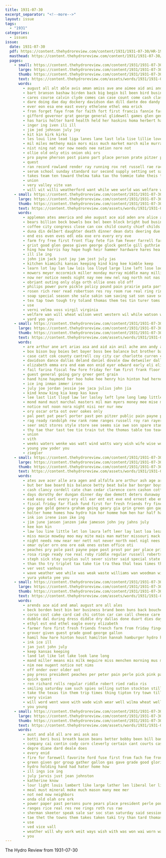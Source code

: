 ```yaml
---
title: 1931-07-30
excerpt_separator: "<!--more-->"
layout: issue
tags:
  - "1931"
categories:
  - issues
issue:
  date: 1931-07-30
  pdf: https://content.thehydroreview.com/content/1931/1931-07-30/HR-1931-07-30.pdf
  masthead: https://content.thehydroreview.com/content/1931/1931-07-30/masthead/HR-1931-07-30.jpg
  pages:
    - small: https://content.thehydroreview.com/content/1931/1931-07-30/small/HR-1931-07-30-01.jpg
      large: https://content.thehydroreview.com/content/1931/1931-07-30/large/HR-1931-07-30-01.jpg
      thumb: https://content.thehydroreview.com/content/1931/1931-07-30/thumbnails/HR-1931-07-30-01.jpg
      text: https://content.thehydroreview.com/assets/words/1931/1931-07-30/HR-1931-07-30-01.txt
      words:
        - august all alt able avis aman amiss ave ane aimee aid ani and auth appleman anne are
        - bart branson bashaw birden back big begin bil been bird business buy baak bandy burch boris brief bob blakes bee bill betty but
        - cares course calvin clyde comes can case count come cash class clara chick christian cartwright carl chose clinton city crapo
        - dare doing dae day dockery davidson dan dill dante deo dandy della dose davis daughter
        - ever eon esa ene east every ethelene ethel ema erick
        - fron forget faye from for faith fort first francis fannie farm friend free felton fone
        - gifford governor grat george general glidewell games glen gene griffin gar genet given
        - has haris holter hard health held her haskins homa herbert had hardware har hydro hyde hampton hold hope home hinton
        - inger ing iven ili ill
        - jim jed johnson july joy
        - kit kin kirk kirks
        - les loui line lead liga lanes lane last lola lise lillie love lowell lone len longest land
        - mil miles metheny main mors miss much market march mile murray matter mat more money mye mer mina must mis morale maley marlow moyes mihaly men mee may
        - nist ning nat nor now needs nee nation nore not
        - ollie old only otis onion oki ors
        - pro payne pherson post piano part place person prate pitzer pay pete people poor present pull pees
        - quest
        - ran record rowland render ray running rox ret russell rae race rhoda
        - serum school sunday standard sur second supply setting set sata sper sund she seat sas sickles sam stella shows skill sais shay start score sac seem star store state sons story sone stock shon sey show sunda stele
        - takes team ten toward thelma taka tax tho tommie take theis turtle thurs tee the them tay talent tara test thore than
        - union
        - very valley vite van
        - will wit willi weatherford want while wee world was welfare walley work white well went wing word weeks wish with west willa week walla washita
    - small: https://content.thehydroreview.com/content/1931/1931-07-30/small/HR-1931-07-30-02.jpg
      large: https://content.thehydroreview.com/content/1931/1931-07-30/large/HR-1931-07-30-02.jpg
      thumb: https://content.thehydroreview.com/content/1931/1931-07-30/thumbnails/HR-1931-07-30-02.jpg
      text: https://content.thehydroreview.com/assets/words/1931/1931-07-30/HR-1931-07-30-02.txt
      words:
        - appleman ates america and ake august ace aid aden are alice all aude ane ard
        - bears billion bock bowels box bel been block bright bud business bridges brother boas bland both bea back bulk byam below bill baker ball bridge breath bars bond but buster bryan board bein
        - coffee city congress close can cox child county chief childs cost call court colic corpora christmas charles curt caron came cold corn charlie cook cry comet carden cate chas carnegie clinton campbell caddo case castoria con
        - duna din delbert daughter death dinner dean dats deering due days die della double deeds day
        - end ess even eves edl eda exe ero every ery eve
        - farm fry free first front flay fete fin fam fever farrell farmer froese few friday felton folks frist field fine frye fate foe from fei frost for
        - grist good glen geese given george glock gentle gill guthrie gallon ground grave gold govern
        - hing how harris hay hope hugh heir hammer hardware hares hea hydro hunt haag hed home han hinton her him hubert hard hand helps hum hoh holding had hei herndon hor has hey
        - ill ile ing
        - john jim jack just jay jam jost july jas
        - kitchen kiamichi kansas keeping kind king kee kimble keep
        - learn lot lay lan law lois loa lloyd large line left lose look less land lake lowell list lucille longer lat like last lillie lawn labor lett leader limes
        - mowers meyer mccormick miller monday murray middle many million magazine made mee maer mota marion mat maude milk mane mill miner much mer men might mean mary miss
        - now ner notice needs night nay nee new nel nag north not nas never nims nol
        - obriant outing only olga orth ollie ones old off
        - philips power pure pickle policy pound pain prairie pata part pall peace plover price por pee people pitzer per pia peat past pounds pales poh pum
        - rosen rich reer read robertson res roy room rue real ring rinearson regular rin rakes ready rene russell row rule rine rowland rake rank
        - soap special season she sale sakin sam saving sat son save sey six stewart standard shows signs sek such side sodders stack shock sunday sick snyder scale sah sauser ship stella session store slow shia saturday smith stay spain service stove sell see said sister supp southard september southern sum sun solt school
        - tex tap town tough try toland thomas them tes tin turer toms the toe tak triplett take tas tong tae tucker taste treat tag texas tee times thurs taylor trip tra tho tell
        - use
        - verni velma voss virgil virginia
        - welfare wan will wheat wilson west western wil while watson walter wales wal woodman week welling war willing wit well with williams wiles watch weeks wife water was work warns wykert
        - yard yoo you
    - small: https://content.thehydroreview.com/content/1931/1931-07-30/small/HR-1931-07-30-03.jpg
      large: https://content.thehydroreview.com/content/1931/1931-07-30/large/HR-1931-07-30-03.jpg
      thumb: https://content.thehydroreview.com/content/1931/1931-07-30/thumbnails/HR-1931-07-30-03.jpg
      text: https://content.thehydroreview.com/assets/words/1931/1931-07-30/HR-1931-07-30-03.txt
      words:
        - are arthur ane art arias asa and aid ain anil ache ann andy august amos
        - box bison buy boies bet bayer boss bee balance but brother bae burkhalter bridge boas ber boat been brooke buster bandy business bay bond bartley better barrie byron
        - case catt cok county cantrell coy city car charlotte curren clinton cant cecil caddo course
        - davidson dance dallas deland daniel dovale daw detweiler dally drag donald daughter days ditmore day davina dany dan
        - elizabeth emma era end eam eon enid eyer edward early eli eline every ernest eve ever emery ean ena
        - fail farina fiscal few fore friday fer fam first frank floor from felton for feng folks fund
        - guest general going gary greer gent grain
        - hand hine haymond her hoo hoke hee henry hin hinton had herndon humber hens hax hole hater hill hone henny has heath hurt hosey holter hydro hast harris home
        - ice ing inman immer irons
        - july joe jordan jessie jee jaca julius john jia
        - kind know king kia keep kas kave
        - lee last list lloyd law ler lasley left lyne long lamp little large let leh lon
        - mond mand must marchal masters mil man myers money mee mise marvin miller messimer may mary mus morrie monday miss mapel marshall mille men
        - notice not noon nora night nisi ner nur new
        - ory oscar orta ost over oakes only
        - pal peet pat pearl porter past pen pitzer public pain payne peg pee per
        - rag ready randolph rew rank rome ranges russell roy ran rayer rice race road
        - seer smit stores style store see seems sie swe son spare stange save sell short santa start stay smith sat stock simon sian starts sed still she sunday shall saw sick stoves sun sil sar small saturday sale service slagell sop standard stockton season sing seel
        - thy tae thar tast tee tie train tut the thomas table too teacher tun toma ten tale take trip thuss thelma them
        - union
        - vith
        - weeks waters wenke was watt wind watts wary wish wife wise worley wes waffle wilson william week wie wells well worles wack with whaley will while
        - young yow yoder you
        - ziegler
    - small: https://content.thehydroreview.com/content/1931/1931-07-30/small/HR-1931-07-30-04.jpg
      large: https://content.thehydroreview.com/content/1931/1931-07-30/large/HR-1931-07-30-04.jpg
      thumb: https://content.thehydroreview.com/content/1931/1931-07-30/thumbnails/HR-1931-07-30-04.jpg
      text: https://content.thehydroreview.com/assets/words/1931/1931-07-30/HR-1931-07-30-04.txt
      words:
        - ates ave acer alle ara agen and alfalfa are arthur ash age arkansas aud ane all annie ami ata
        - but ber bae board bis balance betty beat bale bar borger boys beck big bank bonds body bay business bee black bowels bos been brad bias
        - cash clancy cordell cate chan cedar clarence corn cashon cotter call clerk car caddo chi cad clara cos current cell court cry caller can colony county came chambers city cary clea cher
        - days dorothy der dungan dinner day dae demott deters dunaway dau doyle duly davina dale dan
        - ead easy earl every ery ell ear ent est eve end ernest ebe emerson elwood east elmer ean
        - fiscal friday far flash fund first for fresh friends fry fine fand fare fore finger farmer french from fee frank fix
        - gay gee gold genera graham going geary gia grin green gon gag george general
        - holter home homes how hydro him hor homme hom hen har half hand hasbrook hays hind hinton hein hara held heinley haggard hour herndon
        - ink ion irene ison ike ing
        - jim june jansen janzen jake jameson john joy jahns july
        - kee kon kin
        - law lou line little let lon laura left leer lay last loa lesa laud light ling lee lum lena
        - miss maxie mowday moo may mite mais man matter missouri mack marvel men made mea maud meath marion monday mand
        - night needs new near ner nett not never north noel nigl nees
        - omar oyler orn ono ore oak ones osten office oti
        - peaches pry pole past payne pope post prost por per place prior part pany pho packard plenty
        - rosa ringo ready roe real roby riddle regular russell robertson records rom roy
        - steph sick stay surplus sult sever sister said special state sam sou sutor stow salary sunday sutton scott son sion street seco sener sells sak seger swon spain school simple stelle see sear store sad sale suter shown sales sie she sein shelton sala soon shana sho sen saturday
        - than tho try triplet tax take tie tra thea thal teas times them thomas tice thompson town tene the taken tod trom triplett tan thi tin too tap thon
        - ver vest vanhuss
        - wave weather wee while was weak waste williams wan woodman will went way want wyatt with week water writer wil wilson west
        - yura yokota yee you
    - small: https://content.thehydroreview.com/content/1931/1931-07-30/small/HR-1931-07-30-05.jpg
      large: https://content.thehydroreview.com/content/1931/1931-07-30/large/HR-1931-07-30-05.jpg
      thumb: https://content.thehydroreview.com/content/1931/1931-07-30/thumbnails/HR-1931-07-30-05.jpg
      text: https://content.thehydroreview.com/assets/words/1931/1931-07-30/HR-1931-07-30-05.txt
      words:
        - arends ace aid and amal august are all ales
        - beck borden best bin ber business brand been buns back boucher bacon band busi better brother bare bal beat bank but brought
        - corso cost cake card cad chi cotton car can call cheese care chelf cold custer
        - dubble dal during dress diddle dry dallas done duart dies day
        - ethyl est end ethel eagle every elizabeth
        - farmer fore first fresh friends french farm from friday finger fill forget fan folks fellers for flowers frost fell free
        - grover given guest grade good george gallon
        - hamil how hare hinton houst hamilton hannah hamburger hydro harder hard him holy hein hone harry hill howard hoover haig has had her herre herbert
        - ink ice ill
        - jan just john july
        - keep kansas keeping
        - land lat like lot lake look lane long
        - mand miller means mis milk meguire miss menchen morning mus meats market mighty marie many much mon money
        - nim nee nugent notice not nims
        - off onder over older oot
        - pay press president peaches per peter pain perle pick pink par
        - quick quest
        - ren richard rolls regular riddle robert ried radio ris
        - smiling saturday sam such spies selling sutton stockton still sim style supper som sal salt shar sok simpson see smart son salmon suit seems sir
        - take the texas tin them trip times thing tipton try town till
        - very vivian
        - will word went wave with wade wish wear well wilma wheat wells weatherford west was woodward while wil want week work
        - you young
    - small: https://content.thehydroreview.com/content/1931/1931-07-30/small/HR-1931-07-30-06.jpg
      large: https://content.thehydroreview.com/content/1931/1931-07-30/large/HR-1931-07-30-06.jpg
      thumb: https://content.thehydroreview.com/content/1931/1931-07-30/thumbnails/HR-1931-07-30-06.jpg
      text: https://content.thehydroreview.com/assets/words/1931/1931-07-30/HR-1931-07-30-06.txt
      words:
        - aust and ald all are ani ask aso
        - botti beri busi breath bacon beans better bobby been bill bank burn bett burns best bottle
        - company cai contin cody corn cleverly certain cant courts castoria cooling cap cream clow compass come castor conte can
        - depre diane dard deale does
        - every enid
        - fire for farewell favorite ford fuse first from fach foe fron funny
        - green given gor group gather gallon gas gave grade good gloria
        - hydro holding hand had hater home how
        - ill ings ice ing
        - july jarvis just jean johnston
        - katherine know
        - lour light louis lambert like large lather len liberal ler lights last
        - meal must mineral moke much mason many mee mer
        - not ned now neighbors
        - onda old olah ore ork
        - power paper past persons pure pears place president perle pounds page pla
        - ranges rice real res ree rings roth rus rae
        - sherman skeeter speak sale sar soc stan saturday said session sugar sas she short such shape sweep shows sone state sun show see safe sweet sie star son service
        - tae thet the towns them takes taken taki try than tard thomas tong
        - use
        - ved vice vall
        - weather will why work weit ways wish with was won wai worn water war words
        - you
---
```


The Hydro Review from 1931-07-30

<!--more-->

